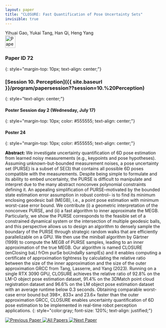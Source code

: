 ```yaml
---
layout: paper
title: "CLOSURE: Fast Quantification of Pose Uncertainty Sets"
invisible: true
---
```

<div class="paper-authors">
<div class="paper-author-box">
    <div class="paper-author-name">Yihuai Gao, Yukai Tang, Han Qi, Heng Yang</div>
    <div class="paper-author-uni"></div>
</div>

</div><div class="paper-pdf">
<div> <a href="http://www.roboticsproceedings.org/rss19/p72.pdf"><img src="{{ site.baseurl }}/images/paper_link.png" alt="Paper Website" width = "33"  height = "40"/></a> </div>
</div>

### Paper ID 72
{: style="margin-top: 10px; text-align: center;"}

### [Session 10. Perception]({{ site.baseurl }}/program/papersession??session=10.%20Perception)
{: style="text-align: center;"}

#### Poster Session day 2 (Wednesday, July 17)
{: style="margin-top: 10px; color: #555555; text-align: center;"}

#### Poster 24
{: style="margin-top: 10px; color: #555555; text-align: center;"}

<b style="color: black;">Abstract: </b>We investigate uncertainty quantification of 6D pose estimation from learned noisy measurements (e.g., keypoints and pose hypotheses). Assuming unknown-but-bounded measurement noises, a pose uncertainty set (PURSE) is a subset of SE(3) that contains all possible 6D poses compatible with the measurements. Despite being simple to formulate and its ability to embed uncertainty, the PURSE is difficult to manipulate and interpret due to the many abstract nonconvex polynomial constraints defining it. An appealing simplification of PURSE–motivated by the bounded state estimation error assumption in robust control– is to find its minimum enclosing geodesic ball (MEGB), i.e., a point pose estimation with minimum worst-case error bound. We contribute (i) a geometric interpretation of the nonconvex PURSE, and (ii) a fast algorithm to inner approximate the MEGB. Particularly, we show the PURSE corresponds to the feasible set of a constrained dynamical system or the intersection of multiple geodesic balls, and this perspective allows us to design an algorithm to densely sample the boundary of the PURSE through strategic random walks that are efficiently parallelizable on a GPU. We then use the miniball algorithm by Gärtner (1999) to compute the MEGB of PURSE samples, leading to an inner approximation of the true MEGB. Our algorithm is named CLOSURE (enClosing baLl frOm purSe boUndaRy samplEs) and it enables computing a certificate of approximation tightness by calculating the relative ratio between the size of the inner approximation and the size of the outer approximation GRCC from Tang, Lasserre, and Yang (2023). Running on a single RTX 3090 GPU, CLOSURE achieves the relative ratio of 92.8% on the LM-O object pose estimation dataset, 91.4% on the 3DMatch point cloud registration dataset and 96.6% on the LM object pose estimation dataset with an average runtime below 0.3 seconds. Obtaining comparable worst-case error bound but 398×, 833× and 23.6× faster than the outer approximation GRCC, CLOSURE enables uncertainty quantification of 6D pose estimation to be implemented in real-time robot perception applications.
{: style="color:gray; font-size: 120%; text-align: justified;"}


<div class="paper-menu">
<a href="{{ site.baseurl }}/program/papers/071/"> <img src="{{ site.baseurl }}/images/previous_paper_icon.png" alt="Previous Paper" title="Previous Paper"/> </a>
<a href="{{ site.baseurl }}/program/papers"><img src="{{ site.baseurl }}/images/overview_icon.png" alt="All Papers" title="All Papers"/> </a>
<a href="{{ site.baseurl }}/program/papers/073/"> <img src="{{ site.baseurl }}/images/next_paper_icon.png" alt="Next Paper" title="Next Paper"/> </a>

</div>
